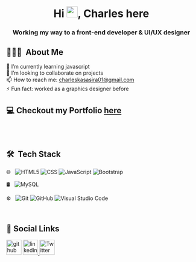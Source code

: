 <h1 align="center">Hi <img src="https://github.com/TheDudeThatCode/TheDudeThatCode/blob/master/Assets/Hi.gif" width="29px">, Charles here</h1>
<h3 align="center"> Working my way to a front-end developer & UI/UX designer</h3>
<h2></h2>
<h2> 👨🏻‍💻 &nbsp;About Me </h2>

🌱 I’m currently learning javascript <br />
👯 I’m looking to collaborate on projects <br />
📫 How to reach me: charleskasasira01@gmail.com <br />
⚡ Fun fact: worked as a graphics designer before
<h2></h2>

<h2>💻 Checkout my Portfolio <a href="https://charleskasasira.github.io">here</a></h2>
<br> <br>

 <h2> 🛠 &nbsp;Tech Stack</h3>
 
 🌐 &nbsp;
 ![HTML5](https://img.shields.io/badge/-HTML5-333333?style=flat&logo=HTML5)
 ![CSS](https://img.shields.io/badge/-CSS-333333?style=flat&logo=CSS3&logoColor=1572B6)
 ![JavaScript](https://img.shields.io/badge/-JavaScript-333333?style=flat&logo=javascript)
 ![Bootstrap](https://img.shields.io/badge/-Bootstrap-333333?style=flat&logo=bootstrap&logoColor=563D7C)
 
 🛢 &nbsp;
 ![MySQL](https://img.shields.io/badge/-MySQL-333333?style=flat&logo=mysql)
 
 ⚙️ &nbsp;
  ![Git](https://img.shields.io/badge/-Git-333333?style=flat&logo=git)
  ![GitHub](https://img.shields.io/badge/-GitHub-333333?style=flat&logo=github)
  ![Visual Studio Code](https://img.shields.io/badge/-Visual%20Studio%20Code-333333?style=flat&logo=visual-studio-code&logoColor=007ACC)
  
  <br/>
<h2>🔗 Social Links </h2>
<p>
<a href="https://github.com/CharlesKasasira" target="_blank"><img src='https://cdn.jsdelivr.net/npm/simple-icons@3.0.1/icons/github.svg' alt='github' height='40'></a> 
 <a href="http://www.linkedin.com/in/" target="_blank"><img src='https://cdn.jsdelivr.net/npm/simple-icons@3.0.1/icons/linkedin.svg' alt='linkedin' height='40'> </a> 
  <a href="https://twitter.com/CharlesKasasira" target="_blank"><img src='https://cdn.jsdelivr.net/npm/simple-icons@3.0.1/icons/twitter.svg' alt='Twitter' height='40'></a>   
</p>
<br/>



